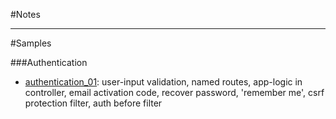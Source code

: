 #Notes



___

#Samples

###Authentication

* [authentication_01](https://github.com/outboundexplorer/laravel-insights/tree/master/samples/Authentication_01): user-input validation, named routes, app-logic in controller, email activation code, recover password, 'remember me', csrf protection filter, auth before filter
